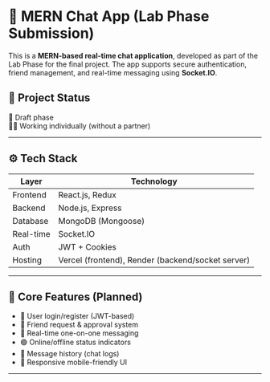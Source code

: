 # 💬 MERN Chat App (Lab Phase Submission)

This is a **MERN-based real-time chat application**, developed as part of the Lab Phase for the final project. The app supports secure authentication, friend management, and real-time messaging using **Socket.IO**.

## 📌 Project Status
🚧 Draft phase  
🧑‍💻 Working individually (without a partner)

---

## ⚙️ Tech Stack

| Layer       | Technology        |
|-------------|-------------------|
| Frontend    | React.js, Redux   |
| Backend     | Node.js, Express  |
| Database    | MongoDB (Mongoose)|
| Real-time   | Socket.IO         |
| Auth        | JWT + Cookies     |
| Hosting     | Vercel (frontend), Render (backend/socket server) |

---

## 🔑 Core Features (Planned)

- 🔐 User login/register (JWT-based)
- 👥 Friend request & approval system
- 💬 Real-time one-on-one messaging
- 🟢 Online/offline status indicators
- 📜 Message history (chat logs)
- 📱 Responsive mobile-friendly UI

---
